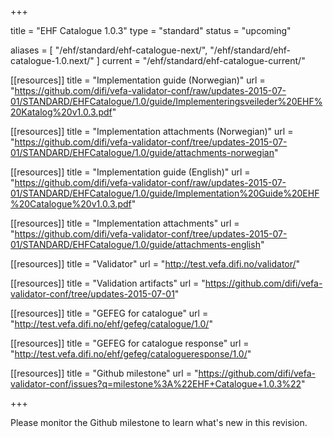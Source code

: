 +++

title = "EHF Catalogue 1.0.3"
type = "standard"
status = "upcoming"

aliases = [ "/ehf/standard/ehf-catalogue-next/", "/ehf/standard/ehf-catalogue-1.0.next/" ]
current = "/ehf/standard/ehf-catalogue-current/"

[[resources]]
title = "Implementation guide (Norwegian)"
url = "https://github.com/difi/vefa-validator-conf/raw/updates-2015-07-01/STANDARD/EHFCatalogue/1.0/guide/Implementeringsveileder%20EHF%20Katalog%20v1.0.3.pdf"

[[resources]]
title = "Implementation attachments (Norwegian)"
url = "https://github.com/difi/vefa-validator-conf/tree/updates-2015-07-01/STANDARD/EHFCatalogue/1.0/guide/attachments-norwegian"

[[resources]]
title = "Implementation guide (English)"
url = "https://github.com/difi/vefa-validator-conf/raw/updates-2015-07-01/STANDARD/EHFCatalogue/1.0/guide/Implementation%20Guide%20EHF%20Catalogue%20v1.0.3.pdf"

[[resources]]
title = "Implementation attachments"
url = "https://github.com/difi/vefa-validator-conf/tree/updates-2015-07-01/STANDARD/EHFCatalogue/1.0/guide/attachments-english"

[[resources]]
title = "Validator"
url = "http://test.vefa.difi.no/validator/"

[[resources]]
title = "Validation artifacts"
url = "https://github.com/difi/vefa-validator-conf/tree/updates-2015-07-01"

[[resources]]
title = "GEFEG for catalogue"
url = "http://test.vefa.difi.no/ehf/gefeg/catalogue/1.0/"

[[resources]]
title = "GEFEG for catalogue response"
url = "http://test.vefa.difi.no/ehf/gefeg/catalogueresponse/1.0/"

[[resources]]
title = "Github milestone"
url = "https://github.com/difi/vefa-validator-conf/issues?q=milestone%3A%22EHF+Catalogue+1.0.3%22"

+++

Please monitor the Github milestone to learn what's new in this revision.


